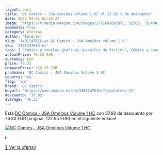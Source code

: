 ```yaml
---
layout: post
title: 'DC Comics - JSA Omnibus Volume 1 HC al 37.92 % de descuento'
date: 2021-08-01 05:50:27
image: 'https://m.media-amazon.com/images/I/616a9DUjB9L._SL500_._SL400_.jpg'
comments: true
category: ofertas
author: 'tole.es'
slug: '140124761X-es DC Comics - JSA Omnibus Volume 1 HC'
sku: '140124761X-es'
tags: [ 'Cómics y novelas gráficas juveniles de ficción','Cómics y novelas gráficas juveniles de superhéroes','Cómics y novelas gráficas para jóvenes','Cómics, manga y novelas gráficas','Libros','Libros juveniles','Novelas y ficción literaria juvenil','dc comics', ]
actualPrice: 76.33 EUR
currency: EUR
price: 76.33
comparePrice: 122.95 EUR
prodname: 'DC Comics - JSA Omnibus Volume 1 HC'
country: 'es'
flag: '🇪🇸'
brand: 'DC Comics'
buyurl: 'https://www.amazon.es/dp/140124761X/?tag=tolees-21'
descuento: '37.92'
average: '76.33'
---
```


Está [DC Comics - JSA Omnibus Volume 1 HC](https://www.amazon.es/dp/140124761X/?tag=tolees-21) con 37.92 de descuento por 76.33 EUR (original: 122.95 EUR) en el siguiente enlace!

[![DC Comics - JSA Omnibus Volume 1 HC](https://m.media-amazon.com/images/I/616a9DUjB9L._SL500_._SL400_.jpg)](https://www.amazon.es/dp/140124761X/?tag=tolees-21)

ℹ️:


[🛒 Ver la oferta!!](https://www.amazon.es/dp/140124761X/?tag=tolees-21)
